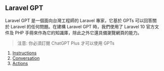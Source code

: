 ## Laravel GPT

Laravel GPT 是一個面向台灣工程師的 Laravel 專家，它基於 GPTs 可以回答關於 Laravel 的任何問題。在建構 Laravel GPT 時，我們使用了 Laravel 10 官方文件及 PHP 手冊來作為它的知識庫，除此之外它還具備瀏覽網頁的能力。

> 注意: 你必須訂閱 ChatGPT Plus 才可以使用 GPTs

1. [Instructions](./Instructions.txt)
2. [Conversation](./Conversation.txt)
3. [Actions](./Actions.txt)
